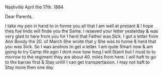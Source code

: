 Nashville April the 17th. 1864

Dear Parents,

I take my pen in hand to in forme you all that I am well at presant & I hope thes fue linds will finde you the Same. I reseved your letter yesterday & was very glad to here from you for I herd that Father was Sick. I got a letter from Ann Boody the 20. of March  She wrote that y She was to home & herd that you was Sick. So I was anshios to get a letter. I am quite Smart now & am going to try Camp life agin  I dont now how long I will Stanit but I must to to morrow to the regiment they are about 40. miles from here. I will haft to go to the barrax first & Stay untill I can get transpertasion. I may not haft to Stay more then one day